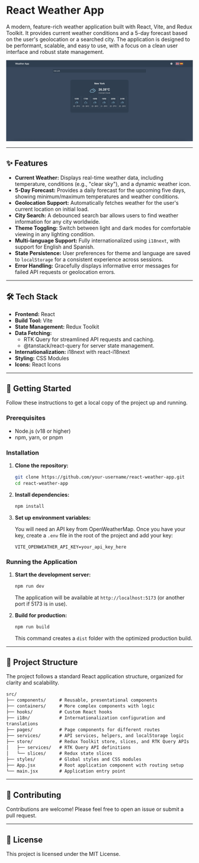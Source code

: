 # React Weather App

A modern, feature-rich weather application built with React, Vite, and Redux Toolkit. It provides current weather conditions and a 5-day forecast based on the user's geolocation or a searched city. The application is designed to be performant, scalable, and easy to use, with a focus on a clean user interface and robust state management.

![React Weather App Screenshot](src/assets/app-screenshot.png)

---

## ✨ Features

- **Current Weather:** Displays real-time weather data, including temperature, conditions (e.g., "clear sky"), and a dynamic weather icon.
- **5-Day Forecast:** Provides a daily forecast for the upcoming five days, showing minimum/maximum temperatures and weather conditions.
- **Geolocation Support:** Automatically fetches weather for the user's current location on initial load.
- **City Search:** A debounced search bar allows users to find weather information for any city worldwide.
- **Theme Toggling:** Switch between light and dark modes for comfortable viewing in any lighting condition.
- **Multi-language Support:** Fully internationalized using `i18next`, with support for English and Spanish.
- **State Persistence:** User preferences for theme and language are saved to `localStorage` for a consistent experience across sessions.
- **Error Handling:** Gracefully displays informative error messages for failed API requests or geolocation errors.

---

## 🛠️ Tech Stack

- **Frontend:** React
- **Build Tool:** Vite
- **State Management:** Redux Toolkit
- **Data Fetching:**
  - RTK Query for streamlined API requests and caching.
  - @tanstack/react-query for server state management.
- **Internationalization:** i18next with react-i18next
- **Styling:** CSS Modules
- **Icons:** React Icons

---

## 🚀 Getting Started

Follow these instructions to get a local copy of the project up and running.

### Prerequisites

- Node.js (v18 or higher)
- npm, yarn, or pnpm

### Installation

1.  **Clone the repository:**

    ```sh
    git clone https://github.com/your-username/react-weather-app.git
    cd react-weather-app
    ```

2.  **Install dependencies:**

    ```sh
    npm install
    ```

3.  **Set up environment variables:**

    You will need an API key from OpenWeatherMap. Once you have your key, create a `.env` file in the root of the project and add your key:

    ```env
    VITE_OPENWEATHER_API_KEY=your_api_key_here
    ```

### Running the Application

1.  **Start the development server:**

    ```sh
    npm run dev
    ```

    The application will be available at `http://localhost:5173` (or another port if 5173 is in use).

2.  **Build for production:**
    ```sh
    npm run build
    ```
    This command creates a `dist` folder with the optimized production build.

---

## 📁 Project Structure

The project follows a standard React application structure, organized for clarity and scalability.

```
src/
├── components/     # Reusable, presentational components
├── containers/     # More complex components with logic
├── hooks/          # Custom React hooks
├── i18n/           # Internationalization configuration and translations
├── pages/          # Page components for different routes
├── services/       # API services, helpers, and localStorage logic
├── store/          # Redux Toolkit store, slices, and RTK Query APIs
│   ├── services/   # RTK Query API definitions
│   └── slices/     # Redux state slices
├── styles/         # Global styles and CSS modules
├── App.jsx         # Root application component with routing setup
└── main.jsx        # Application entry point
```

---

## 🤝 Contributing

Contributions are welcome! Please feel free to open an issue or submit a pull request.

---

## 📄 License

This project is licensed under the MIT License.

